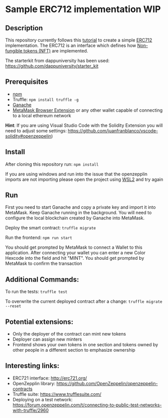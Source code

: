 Sample ERC712 implementation WIP
===

Description
---

This repository currently follows this [tutorial](https://www.youtube.com/watch?v=YPbgjPPC1d0&ab_channel=DappUniversity) to create a simple [ERC712](http://erc721.org/) implementation. The ERC712 is an interface which defines how [Non-fungible tokens (NFT)](https://ethereum.org/en/nft/) are implemented.

The starterkit from dappuniversity has been used:
https://github.com/dappuniversity/starter_kit


Prerequisites
---

+ [npm](https://www.npmjs.com/get-npm) 
+ Truffle:
`npm install truffle -g`
+ [Ganache](https://www.trufflesuite.com/ganache)
+ [MetaMask Browser Extension](https://chrome.google.com/webstore/detail/metamask/nkbihfbeogaeaoehlefnkodbefgpgknn) or any other wallet capable of connecting to a local ethereum network

<b>Hint</b>: If you are using Visual Studio Code with the Solidity Extension you will need to adjust some settings: https://github.com/juanfranblanco/vscode-solidity#openzeppelin)

Install
---
After cloning this repository run: 
`npm install`
 
If you are using windows and run into the issue that the openzepplin imports are not importing please open the project using [WSL2](https://docs.microsoft.com/de-de/windows/wsl/install-win10) and try again

Run
---

First you need to start Ganache and copy a private key and import it into MetaMask. Keep Ganache running in the background.
You will need to configure the local blockchain created by Ganache into MetaMask. 

Deploy the smart contract: `truffle migrate`

Run the frontend: `npm run start` 

You should get prompted by MetaMask to connect a Wallet to this application.
After connecting your wallet you can enter a new Color Hexcode into the field and hit "MINT". You should get prompted by MetaMask to confirm the transaction

Additional Commands:
---

To run the tests: `truffle test`

To overwrite the current deployed contract after a change: `truffle migrate --reset`

Potential extensions:
---
+ Only the deployer of the contract can mint new tokens
+ Deployer can assign new minters
+ Frontend shows your own tokens in one section and tokens owned by other people in a different section to emphasize ownership

Interesting links:
---
* ERC721 interface: http://erc721.org/
* OpenZepplin library: https://github.com/OpenZeppelin/openzeppelin-contracts
* Truffle suite: https://www.trufflesuite.com/
* Deploying on a test network: https://forum.openzeppelin.com/t/connecting-to-public-test-networks-with-truffle/2960
